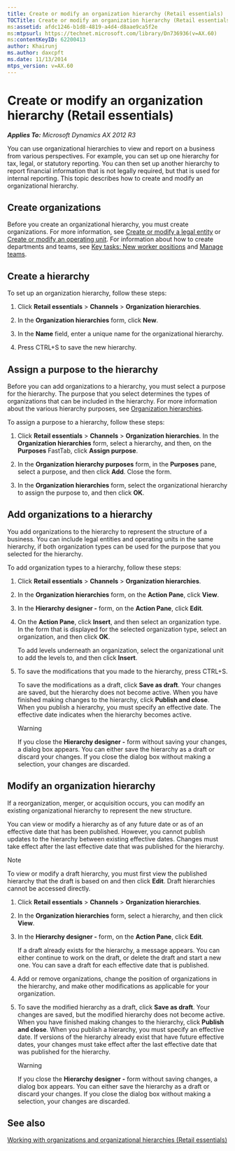 ```yaml
---
title: Create or modify an organization hierarchy (Retail essentials)
TOCTitle: Create or modify an organization hierarchy (Retail essentials)
ms:assetid: afdc1246-b1d8-4819-a4d4-d8aae9ca5f2e
ms:mtpsurl: https://technet.microsoft.com/library/Dn736936(v=AX.60)
ms:contentKeyID: 62200413
author: Khairunj
ms.author: daxcpft
ms.date: 11/13/2014
mtps_version: v=AX.60
---
```


# Create or modify an organization hierarchy (Retail essentials) 


_**Applies To:** Microsoft Dynamics AX 2012 R3_

You can use organizational hierarchies to view and report on a business from various perspectives. For example, you can set up one hierarchy for tax, legal, or statutory reporting. You can then set up another hierarchy to report financial information that is not legally required, but that is used for internal reporting. This topic describes how to create and modify an organizational hierarchy.

## Create organizations

Before you create an organizational hierarchy, you must create organizations. For more information, see [Create or modify a legal entity](create-or-modify-a-legal-entity.md) or [Create or modify an operating unit](create-or-modify-an-operating-unit.md). For information about how to create departments and teams, see [Key tasks: New worker positions](key-tasks-new-worker-positions.md) and [Manage teams](manage-teams.md).

## Create a hierarchy

To set up an organization hierarchy, follow these steps:

1.  Click **Retail essentials** \> **Channels** \> **Organization hierarchies**.

2.  In the **Organization hierarchies** form, click **New**.

3.  In the **Name** field, enter a unique name for the organizational hierarchy.

4.  Press CTRL+S to save the new hierarchy.

## Assign a purpose to the hierarchy

Before you can add organizations to a hierarchy, you must select a purpose for the hierarchy. The purpose that you select determines the types of organizations that can be included in the hierarchy. For more information about the various hierarchy purposes, see [Organization hierarchies](organization-hierarchies.md).

To assign a purpose to a hierarchy, follow these steps:

1.  Click **Retail essentials** \> **Channels** \> **Organization hierarchies**. In the **Organization hierarchies** form, select a hierarchy, and then, on the **Purposes** FastTab, click **Assign purpose**.

2.  In the **Organization hierarchy purposes** form, in the **Purposes** pane, select a purpose, and then click **Add**. Close the form.

3.  In the **Organization hierarchies** form, select the organizational hierarchy to assign the purpose to, and then click **OK**.

## Add organizations to a hierarchy

You add organizations to the hierarchy to represent the structure of a business. You can include legal entities and operating units in the same hierarchy, if both organization types can be used for the purpose that you selected for the hierarchy.

To add organization types to a hierarchy, follow these steps:

1.  Click **Retail essentials** \> **Channels** \> **Organization hierarchies**.

2.  In the **Organization hierarchies** form, on the **Action Pane**, click **View**.

3.  In the **Hierarchy designer -** form, on the **Action Pane**, click **Edit**.

4.  On the **Action Pane**, click **Insert**, and then select an organization type. In the form that is displayed for the selected organization type, select an organization, and then click **OK**.
    
    To add levels underneath an organization, select the organizational unit to add the levels to, and then click **Insert**.

5.  To save the modifications that you made to the hierarchy, press CTRL+S.
    
    To save the modifications as a draft, click **Save as draft**. Your changes are saved, but the hierarchy does not become active. When you have finished making changes to the hierarchy, click **Publish and close**. When you publish a hierarchy, you must specify an effective date. The effective date indicates when the hierarchy becomes active.
    

    > [!WARNING]
    > <P>If you close the <STRONG>Hierarchy designer -</STRONG> form without saving your changes, a dialog box appears. You can either save the hierarchy as a draft or discard your changes. If you close the dialog box without making a selection, your changes are discarded.</P>



## Modify an organization hierarchy

If a reorganization, merger, or acquisition occurs, you can modify an existing organizational hierarchy to represent the new structure.

You can view or modify a hierarchy as of any future date or as of an effective date that has been published. However, you cannot publish updates to the hierarchy between existing effective dates. Changes must take effect after the last effective date that was published for the hierarchy.


> [!NOTE]
> <P>To view or modify a draft hierarchy, you must first view the published hierarchy that the draft is based on and then click <STRONG>Edit</STRONG>. Draft hierarchies cannot be accessed directly.</P>



1.  Click **Retail essentials** \> **Channels** \> **Organization hierarchies**.

2.  In the **Organization hierarchies** form, select a hierarchy, and then click **View**.

3.  In the **Hierarchy designer -** form, on the **Action Pane**, click **Edit**.
    
    If a draft already exists for the hierarchy, a message appears. You can either continue to work on the draft, or delete the draft and start a new one. You can save a draft for each effective date that is published.

4.  Add or remove organizations, change the position of organizations in the hierarchy, and make other modifications as applicable for your organization.

5.  To save the modified hierarchy as a draft, click **Save as draft**. Your changes are saved, but the modified hierarchy does not become active. When you have finished making changes to the hierarchy, click **Publish and close**. When you publish a hierarchy, you must specify an effective date. If versions of the hierarchy already exist that have future effective dates, your changes must take effect after the last effective date that was published for the hierarchy.
    

    > [!WARNING]
    > <P>If you close the <STRONG>Hierarchy designer -</STRONG> form without saving changes, a dialog box appears. You can either save the hierarchy as a draft or discard your changes. If you close the dialog box without making a selection, your changes are discarded.</P>



## See also

[Working with organizations and organizational hierarchies (Retail essentials)](working-with-organizations-and-organizational-hierarchies-retail-essentials.md)

  


